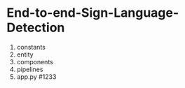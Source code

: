 # End-to-end-Sign-Language-Detection

1. constants
2. entity
3. components
4. pipelines
5. app.py
#1233
